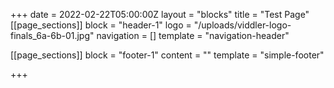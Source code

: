 +++
date = 2022-02-22T05:00:00Z
layout = "blocks"
title = "Test Page"
[[page_sections]]
block = "header-1"
logo = "/uploads/viddler-logo-finals_6a-6b-01.jpg"
navigation = []
template = "navigation-header"

[[page_sections]]
block = "footer-1"
content = ""
template = "simple-footer"

+++
